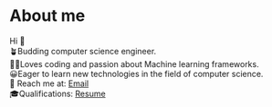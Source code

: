 # About me
 Hi 👋 \
🪴Budding computer science engineer. \
👩‍💻Loves coding and passion about Machine learning frameworks.\
😀Eager to learn new technologies in the field of computer science.\
📩 Reach me at: <a href="kkanagar@lion.lmu.edu" >Email</a>\
🎓Qualifications:  <a href="https://acrobat.adobe.com/link/review?uri=urn:aaid:scds:US:1e46fabb-4843-33d3-85e8-bb66d78b2360" >Resume</a>
